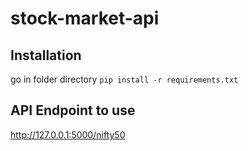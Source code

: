 # stock-market-api

## Installation 
go in folder directory
`pip install -r requirements.txt`

## API Endpoint to use
http://127.0.0.1:5000/nifty50

